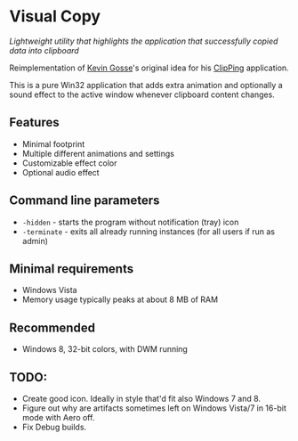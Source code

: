 # Visual Copy
*Lightweight utility that highlights the application that successfully copied data into clipboard*

Reimplementation of [Kevin Gosse](https://x.com/KooKiz/)'s original idea
for his [ClipPing](https://github.com/kevingosse/ClipPing) application.

This is a pure Win32 application that adds extra animation and optionally a sound effect to the active window
whenever clipboard content changes.

## Features

* Minimal footprint
* Multiple different animations and settings
* Customizable effect color
* Optional audio effect

## Command line parameters

* `-hidden` - starts the program without notification (tray) icon
* `-terminate` - exits all already running instances (for all users if run as admin)

## Minimal requirements

* Windows Vista
* Memory usage typically peaks at about 8 MB of RAM

## Recommended

* Windows 8, 32-bit colors, with DWM running

## TODO:

* Create good icon. Ideally in style that'd fit also Windows 7 and 8.
* Figure out why are artifacts sometimes left on Windows Vista/7 in 16-bit mode with Aero off.
* Fix Debug builds.
